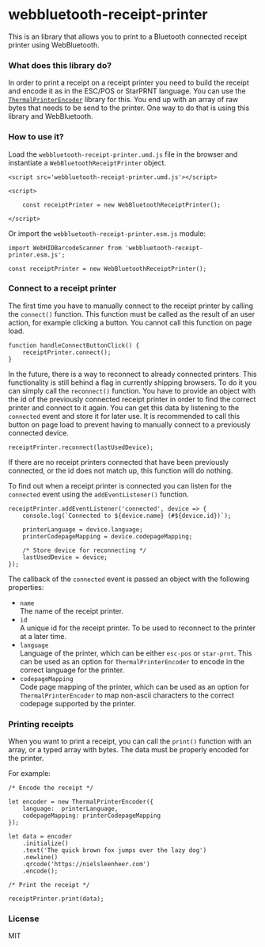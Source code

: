# webbluetooth-receipt-printer

This is an library that allows you to print to a Bluetooth connected receipt printer using WebBluetooth.

### What does this library do?

In order to print a receipt on a receipt printer you need to build the receipt and encode it as in the ESC/POS or StarPRNT language. You can use the [`ThermalPrinterEncoder`](https://github.com/NielsLeenheer/ThermalPrinterEncoder) library for this. You end up with an array of raw bytes that needs to be send to the printer. One way to do that is using this library and WebBluetooth.


### How to use it?

Load the `webbluetooth-receipt-printer.umd.js` file in the browser and instantiate a `WebBluetoothReceiptPrinter` object. 

    <script src='webbluetooth-receipt-printer.umd.js'></script>

    <script>

        const receiptPrinter = new WebBluetoothReceiptPrinter();

    </script>


Or import the `webbluetooth-receipt-printer.esm.js` module:

    import WebHIDBarcodeScanner from 'webbluetooth-receipt-printer.esm.js';

    const receiptPrinter = new WebBluetoothReceiptPrinter();



### Connect to a receipt printer

The first time you have to manually connect to the receipt printer by calling the `connect()` function. This function must be called as the result of an user action, for example clicking a button. You cannot call this function on page load.

    function handleConnectButtonClick() {
        receiptPrinter.connect();
    }

In the future, there is a way to reconnect to already connected printers. This functionality is still behind a flag in currently shipping browsers. To do it you can simply call the `reconnect()` function. You have to provide an object with the id of the previously connected receipt printer in order to find the correct printer and connect to it again. You can get this data by listening to the `connected` event and store it for later use. It is recommended to call this button on page load to prevent having to manually connect to a previously connected device. 

    receiptPrinter.reconnect(lastUsedDevice);

If there are no receipt printers connected that have been previously connected, or the id does not match up, this function will do nothing.

To find out when a receipt printer is connected you can listen for the `connected` event using the `addEventListener()` function.

    receiptPrinter.addEventListener('connected', device => {
        console.log(`Connected to ${device.name} (#${device.id})`);

        printerLanguage = device.language;
        printerCodepageMapping = device.codepageMapping;

        /* Store device for reconnecting */
        lastUsedDevice = device;
    });

The callback of the `connected` event is passed an object with the following properties:

-   `name`<br>
    The name of the receipt printer.
-   `id`<br>
    A unique id for the receipt printer. To be used to reconnect to the printer at a later time.
-   `language`<br>
    Language of the printer, which can be either `esc-pos` or `star-prnt`. This can be used as an option for `ThermalPrinterEncoder` to encode in the correct language for the printer.
-   `codepageMapping`<br>
    Code page mapping of the printer, which can be used as an option for `ThermalPrinterEncoder` to map non-ascii characters to the correct codepage supported by the printer. 


### Printing receipts

When you want to print a receipt, you can call the `print()` function with an array, or a typed array with bytes. The data must be properly encoded for the printer. 

For example:

    /* Encode the receipt */

    let encoder = new ThermalPrinterEncoder({
        language:  printerLanguage,
        codepageMapping: printerCodepageMapping
    });

    let data = encoder
        .initialize()
        .text('The quick brown fox jumps over the lazy dog')
        .newline()
        .qrcode('https://nielsleenheer.com')
        .encode();

    /* Print the receipt */

    receiptPrinter.print(data);


### License

MIT

